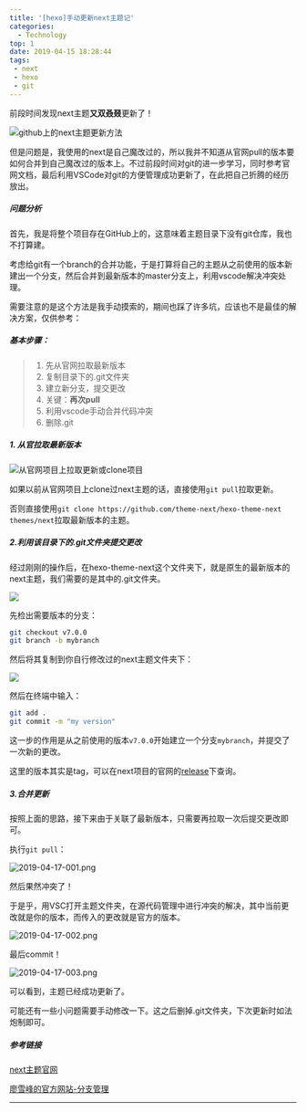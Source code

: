 ```yaml
---
title: '[hexo]手动更新next主题记'
categories:
  - Technology
top: 1
date: 2019-04-15 18:28:44
tags:
 - next
 - hexo
 - git
---
```




前段时间发现next主题**又双叒叕**更新了！

![github上的next主题更新方法](https://i.loli.net/2019/04/16/5cb5539e7da41.png)

但是问题是，我使用的next是自己魔改过的，所以我并不知道从官网pull的版本要如何合并到自己魔改过的版本上。不过前段时间对git的进一步学习，同时参考官网文档，最后利用VSCode对git的方便管理成功更新了，在此把自己折腾的经历放出。



##### 问题分析

首先，我是将整个项目存在GitHub上的，这意味着主题目录下没有git仓库，我也不打算建。

考虑给git有一个branch的合并功能，于是打算将自己的主题从之前使用的版本新建出一个分支，然后合并到最新版本的master分支上，利用vscode解决冲突处理。

需要注意的是这个方法是我手动摸索的，期间也踩了许多坑，应该也不是最佳的解决方案，仅供参考：



##### 基本步骤：

>1. 先从官网拉取最新版本
>2. 复制目录下的.git文件夹
>3. 建立新分支，提交更改
>4. 关键：**再次pull**
>5. 利用vscode手动合并代码冲突
>6. 删除.git



##### 1. 从官拉取最新版本

![从官网项目上拉取更新或clone项目](https://i.loli.net/2019/04/16/5cb554fde71a6.png)

如果以前从官网项目上clone过next主题的话，直接使用`git pull`拉取更新。

否则直接使用`git clone https://github.com/theme-next/hexo-theme-next themes/next`拉取最新版本的主题。



##### 2.利用该目录下的.git文件夹提交更改

经过刚刚的操作后，在hexo-theme-next这个文件夹下，就是原生的最新版本的next主题，我们需要的是其中的.git文件夹。

![](https://i.loli.net/2019/04/16/5cb55663a3343.png)

先检出需要版本的分支：

```bash
git checkout v7.0.0
git branch -b mybranch
```

然后将其复制到你自行修改过的next主题文件夹下：

![](https://i.loli.net/2019/04/16/5cb556c94a80d.png)

然后在终端中输入：

```bash
git add .
git commit -m "my version"
```

这一步的作用是从之前使用的版本`v7.0.0`开始建立一个分支`mybranch`，并提交了一次新的更改。

这里的版本其实是tag，可以在next项目的官网的[release](https://github.com/theme-next/hexo-theme-next/releases/latest)下查询。



##### 3.合并更新

按照上面的思路，接下来由于关联了最新版本，只需要再拉取一次后提交更改即可。

执行`git pull`：

![2019-04-17-001.png](https://i.loli.net/2019/04/17/5cb6abd9f3485.png)

然后果然冲突了！

于是乎，用VSC打开主题文件夹，在源代码管理中进行冲突的解决，其中当前更改就是你的版本，而传入的更改就是官方的版本。

![2019-04-17-002.png](https://i.loli.net/2019/04/17/5cb6abf953c9a.png)

最后commit！

![2019-04-17-003.png](https://i.loli.net/2019/04/17/5cb6fd5a949aa.png)

可以看到，主题已经成功更新了。

可能还有一些小问题需要手动修改一下。这之后删掉.git文件夹，下次更新时如法炮制即可。



##### 参考链接

<p><a href="https://github.com/theme-next/hexo-theme-next" target="_blank" rel="noopener">next主题官网</a></p>

<p><a href="https://www.liaoxuefeng.com/wiki/0013739516305929606dd18361248578c67b8067c8c017b000/0013743862006503a1c5bf5a783434581661a3cc2084efa000" target="_blank" rel="noopener">廖雪峰的官方网站-分支管理</a></p>

---


